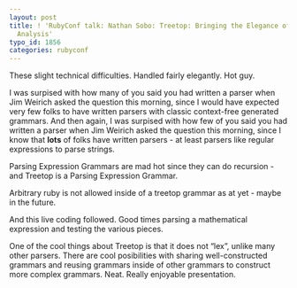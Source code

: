 ```yaml
---
layout: post
title: ! 'RubyConf talk: Nathan Sobo: Treetop: Bringing the Elegance of Ruby to Syntactic
  Analysis'
typo_id: 1856
categories: rubyconf
---
```

These slight technical difficulties. Handled fairly elegantly. Hot guy.

I was surpised with how many of you said you had written a parser when Jim Weirich asked the question this morning, since I would have expected very few folks to have written parsers with classic context-free generated grammars. And then again, I was surpised with how few of you said you had written a parser when Jim Weirich asked the question this morning, since I know that **lots** of folks have written parsers - at least parsers like regular expressions to parse strings.

Parsing Expression Grammars are mad hot since they can do recursion - and Treetop is a Parsing Expression Grammar.

Arbitrary ruby is not allowed inside of a treetop grammar as at yet - maybe in the future.

And this live coding followed. Good times parsing a mathematical expression and testing the various pieces.

One of the cool things about Treetop is that it does not “lex”, unlike many other parsers. There are cool posibilities with sharing well-constructed grammars and reusing grammars inside of other grammars to construct more complex grammars. Neat. Really enjoyable presentation.
